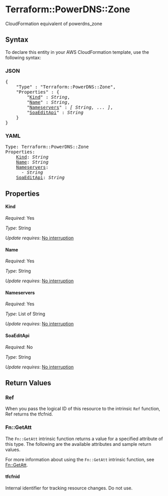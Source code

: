 # Terraform::PowerDNS::Zone

CloudFormation equivalent of powerdns_zone

## Syntax

To declare this entity in your AWS CloudFormation template, use the following syntax:

### JSON

<pre>
{
    "Type" : "Terraform::PowerDNS::Zone",
    "Properties" : {
        "<a href="#kind" title="Kind">Kind</a>" : <i>String</i>,
        "<a href="#name" title="Name">Name</a>" : <i>String</i>,
        "<a href="#nameservers" title="Nameservers">Nameservers</a>" : <i>[ String, ... ]</i>,
        "<a href="#soaeditapi" title="SoaEditApi">SoaEditApi</a>" : <i>String</i>
    }
}
</pre>

### YAML

<pre>
Type: Terraform::PowerDNS::Zone
Properties:
    <a href="#kind" title="Kind">Kind</a>: <i>String</i>
    <a href="#name" title="Name">Name</a>: <i>String</i>
    <a href="#nameservers" title="Nameservers">Nameservers</a>: <i>
      - String</i>
    <a href="#soaeditapi" title="SoaEditApi">SoaEditApi</a>: <i>String</i>
</pre>

## Properties

#### Kind

_Required_: Yes

_Type_: String

_Update requires_: [No interruption](https://docs.aws.amazon.com/AWSCloudFormation/latest/UserGuide/using-cfn-updating-stacks-update-behaviors.html#update-no-interrupt)

#### Name

_Required_: Yes

_Type_: String

_Update requires_: [No interruption](https://docs.aws.amazon.com/AWSCloudFormation/latest/UserGuide/using-cfn-updating-stacks-update-behaviors.html#update-no-interrupt)

#### Nameservers

_Required_: Yes

_Type_: List of String

_Update requires_: [No interruption](https://docs.aws.amazon.com/AWSCloudFormation/latest/UserGuide/using-cfn-updating-stacks-update-behaviors.html#update-no-interrupt)

#### SoaEditApi

_Required_: No

_Type_: String

_Update requires_: [No interruption](https://docs.aws.amazon.com/AWSCloudFormation/latest/UserGuide/using-cfn-updating-stacks-update-behaviors.html#update-no-interrupt)

## Return Values

### Ref

When you pass the logical ID of this resource to the intrinsic `Ref` function, Ref returns the tfcfnid.

### Fn::GetAtt

The `Fn::GetAtt` intrinsic function returns a value for a specified attribute of this type. The following are the available attributes and sample return values.

For more information about using the `Fn::GetAtt` intrinsic function, see [Fn::GetAtt](https://docs.aws.amazon.com/AWSCloudFormation/latest/UserGuide/intrinsic-function-reference-getatt.html).

#### tfcfnid

Internal identifier for tracking resource changes. Do not use.

